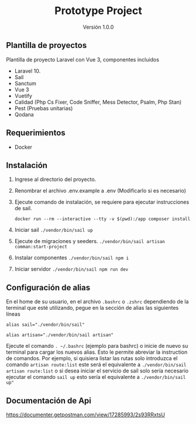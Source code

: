 <h1 align="center">Prototype Project</h1>
<p align="center">Versión 1.0.0</p>

## Plantilla de proyectos

Plantilla de proyecto Laravel con Vue 3, componentes incluidos

- Laravel 10.
- Sail
- Sanctum
- Vue 3
- Vuetify
- Calidad (Php Cs Fixer, Code Sniffer, Mess Detector, Psalm, Php Stan)
- Pest (Pruebas unitarias)
- Qodana

## Requerimientos

- Docker

## Instalación

1. Ingrese al directorio del proyecto.
2. Renombrar el archivo .env.example a .env (Modificarlo si es necesario)
3. Ejecute comando de instalación, se requiere para ejecutar instrucciones de sail.

    `docker run --rm --interactive --tty -v $(pwd):/app composer install`
4. Iniciar sail
`./vendor/bin/sail up`
5. Ejecute de migraciones y seeders.
`./vendor/bin/sail artisan comman:start-project`
6. Instalar componentes
`./vendor/bin/sail npm i`
7. Iniciar servidor
`./vendor/bin/sail npm run dev`

## Configuración de alias

En el home de su usuario, en el archivo `.bashrc` o `.zshrc` dependiendo de la terminal que esté utilizando, pegue en la sección de alias las siguientes líneas

`alias sail="./vendor/bin/sail"`

`alias artisan="./vendor/bin/sail artisan"`

Ejecute el comando `. ~/.bashrc` (ejemplo para bashrc) o inicie de nuevo su terminal para cargar los nuevos alias.
Esto le permite abreviar la instruction de comandos. Por ejemplo, si quisiera listar las rutas solo introduzca el comando  `artisan route:list` 
este será el equivalente a `./vendor/bin/sail artisan route:list` o si desea iniciar el servicio de sail
solo sería necesario ejecutar el comando `sail up` esto sería el equivalente a `./vendor/bin/sail up"`

## Documentación de Api
https://documenter.getpostman.com/view/17285993/2s93RRxtsU
